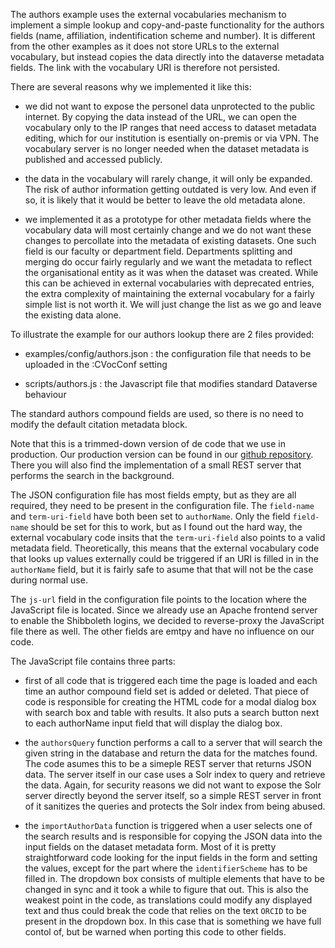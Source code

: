 The authors example uses the external vocabularies mechanism to implement a simple lookup and copy-and-paste functionality for the authors fields (name, affiliation, indentification scheme and number). It is different from the other examples as it does not store URLs to the external vocabulary, but instead copies the data directly into the dataverse metadata fields. The link with the vocabulary URI is therefore not persisted.

There are several reasons why we implemented it like this:

- we did not want to expose the personel data unprotected to the public internet. By copying the data instead of the URL, we can open the vocabulary only to the IP ranges that need access to dataset metadata editing, which for our institution is esentially on-premis or via VPN. The vocabulary server is no longer needed when the dataset metadata is published and accessed publicly.

- the data in the vocabulary will rarely change, it will only be expanded. The risk of author information getting outdated is very low. And even if so, it is likely that it would be better to leave the old metadata alone.

- we implemented it as a prototype for other metadata fields where the vocabulary data will most certainly change and we do not want these changes to percollate into the metadata of existing datasets. One such field is our faculty or department field. Departments splitting and merging do occur fairly regularly and we want the metadata to reflect the organisational entity as it was when the dataset was created. While this can be achieved in external vocabularies with deprecated entries, the extra complexity of maintaining the external vocabulary for a fairly simple list is not worth it. We will just change the list as we go and leave the existing data alone.

To illustrate the example for our authors lookup there are 2 files provided:

- examples/config/authors.json : the configuration file that needs to be uploaded in the :CVocConf setting

- scripts/authors.js : the Javascript file that modifies standard Dataverse behaviour

The standard authors compound fields are used, so there is no need to modify the default citation metadata block.

Note that this is a trimmed-down version of de code that we use in production. Our production version can be found in our [github repository](https://github.com/libis/rdm-covoc_server). There you will also find the implementation of a small REST server that performs the search in the background.

The JSON configuration file has most fields empty, but as they are all required, they need to be present in the configuration file. The `field-name` and `term-uri-field` have both been set to `authorName`. Only the field `field-name` should be set for this to work, but as I found out the hard way, the external vocabulary code insits that the `term-uri-field` also points to a valid metadata field. Theoretically, this means that the external vocabulary code that looks up values externally could be triggered if an URI is filled in in the `authorName` field, but it is fairly safe to asume that that will not be the case during normal use.

The `js-url` field in the configuration file points to the location where the JavaScript file is located. Since we already use an Apache frontend server to enable the Shibboleth logins, we decided to reverse-proxy the JavaScript file there as well. The other fields are emtpy and have no influence on our code.

The JavaScript file contains three parts:

- first of all code that is triggered each time the page is loaded and each time an author compound field set is added or deleted. That piece of code is responsible for creating the HTML code for a modal dialog box with search box and table with results. It also puts a search button next to each authorName input field that will display the dialog box.

- the `authorsQuery` function performs a call to a server that will search the given string in the database and return the data for the matches found. The code asumes this to be a simeple REST server that returns JSON data. The server itself in our case uses a Solr index to query and retrieve the data. Again, for security reasons we did not want to expose the Solr server directly beyond the server itself, so a simple REST server in front of it sanitizes the queries and protects the Solr index from being abused.

- the `importAuthorData` function is triggered when a user selects one of the search results and is responsible for copying the JSON data into the input fields on the dataset metadata form. Most of it is pretty straightforward code looking for the input fields in the form and setting the values, except for the part where the `identifierScheme` has to be filled in. The dropdown box consists of multiple elements that have to be changed in sync and it took a while to figure that out. This is also the weakest point in the code, as translations could modify any displayed text and thus could break the code that relies on the text `ORCID` to be present in the dropdown box. In this case that is something we have full contol of, but be warned when porting this code to other fields.